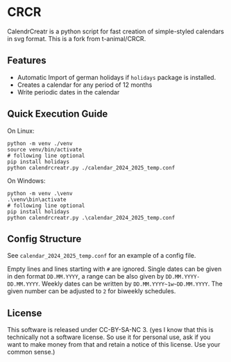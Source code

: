 # CRCR

CalendrCreatr is a python script for fast creation of simple-styled calendars in svg format. 
This is a fork from t-animal/CRCR.

## Features
- Automatic Import of german holidays if `holidays` package is installed.
- Creates a calendar for any period of 12 months
- Write periodic dates in the calendar

## Quick Execution Guide

On Linux:
```
python -m venv ./venv
source venv/bin/activate
# following line optional
pip install holidays
python calendrcreatr.py ./calendar_2024_2025_temp.conf
```

On Windows:
```
python -m venv .\venv
.\venv\bin\activate
# following line optional
pip install holidays
python calendrcreatr.py .\calendar_2024_2025_temp.conf
```

## Config Structure

See `calendar_2024_2025_temp.conf` for an example of a config file.

Empty lines and lines starting with `#` are ignored.
Single dates can be given in den format `DD.MM.YYYY`, a range can be also given by `DD.MM.YYYY-DD.MM.YYYY`.
Weekly dates can be written by `DD.MM.YYYY~1w~DD.MM.YYYY`. The given number can be adjusted to `2` for biweekly schedules.

## License

This software is released under CC-BY-SA-NC 3.
(yes I know that this is technically not a software license. So use it for personal use, ask if you want to make money from that and retain a notice of this license. Use your common sense.)
